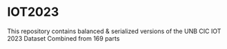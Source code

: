 # IOT2023
This repository contains balanced &amp; serialized versions of the UNB CIC IOT 2023 Dataset Combined from 169 parts
